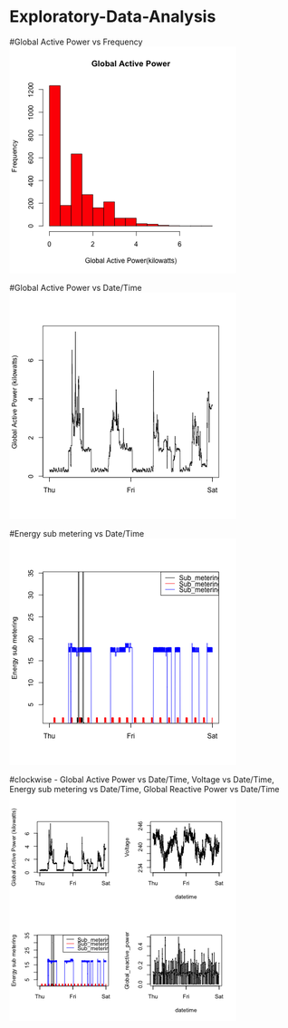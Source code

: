 # Exploratory-Data-Analysis

#Global Active Power vs Frequency
![GitHub Logo](/figure/plot1.png)

#Global Active Power vs Date/Time
![GitHub Logo](/figure/plot2.png)

#Energy sub metering vs Date/Time
![GitHub Logo](/figure/plot3.png)

#clockwise - Global Active Power vs Date/Time, Voltage vs Date/Time, Energy sub metering vs Date/Time, Global Reactive Power vs Date/Time
![GitHub Logo](/figure/plot4.png)
